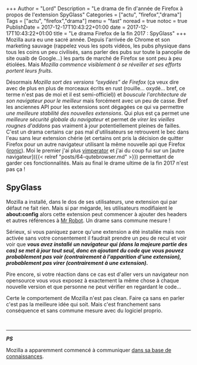 +++
Author = "Lord"
Description = "Le drama de fin d'année de Firefox à propos de l'extension SpyGlass"
Categories = ["actu", "firefox","drama"]
Tags = ["actu", "firefox","drama"]
menu = "fast"
noread = true
notoc = true
PublishDate = 2017-12-17T10:43:22+01:00
date = 2017-12-17T10:43:22+01:00
title = "Le drama Firefox de la fin 2017 : SpyGlass"
+++
Mozilla aura eu une sacré année. Depuis l'arrivée de Chrome et son marketing sauvage (rappelez vous les spots vidéos, les pubs physique dans tous les coins un peu civilisés, sans parler des pubs sur toute la panoplie de site ouaib de Google…) les parts de marché de Firefox se sont peu à peu étiolées. Mais *Mozilla commence visiblement à se réveiller et ses efforts portent leurs fruits*.

Désormais *Mozilla sort des versions “oxydées” de Firefox* (ça veux dire avec de plus en plus de morceaux écrits en rust (rouille… oxydé… bref, ce terme n'est pas de moi et il est semi-officiel)) et *bouscule l'architecture de son navigateur pour le meilleur* mais forcément avec un peu de casse. Bref les anciennes API pour les extensions sont dégagées ce qui va permettre *une meilleure stabilité des nouvelles extensions*. Qui plus est ça permet une *meilleure sécurité globale du navigateur* et permet de *virer les vieilles rougnes d'addons* pas vraiment à jour potentiellement pleines de failles. C'est un drama certains car pas mal d'utilisateurs se retrouvent le bec dans l'eau sans leur extension chérie (et certains ont pris la décision de quitter Firefox pour un autre navigateur utilisant la même nouvelle api que Firefox ([ironic](https://media.tenor.co/images/231e2f67bc42bbfcff592d58f0e9517e/raw)). Moi le premier j'ai plus [vimperator](http://vimperator.org/vimperator.html) et j'ai du coup fui sur un [autre navigateur]({{< relref "posts/64-qutebrowser.md" >}}) permettant de garder ces fonctionnalités. Mais au final le drame ultime de la fin 2017 n'est pas ça !

## SpyGlass

Mozilla a installé, dans le dos de ses utilisateurs, une extension qui par défaut ne fait rien. Mais si par mégarde, les utilisateurs modifiaient le **about:config** alors cette extension peut commencer à ajouter des headers et autres références à [Mr Robot](https://fr.wikipedia.org/wiki/Mr._Robot_(s%C3%A9rie_t%C3%A9l%C3%A9vis%C3%A9e)). Un drame sans commune mesure ! 

Sérieux, si vous paniquez parce qu'une extension a été installée mais non activée sans votre consentement il faudrait prendre un peu de recul et voir voir que ***vous avez installé un navigateur qui (dans la majeure partie des cas) se met à jour tout seul, donc en ajoutant du code que vous pouvez probablement pas voir (contrairement à l'apparition d'une extension), probablement pas virer (contrairement à une extension).***

Pire encore, si votre réaction dans ce cas est d'aller vers un navigateur non opensource vous vous exposez à exactement la même chose à chaque nouvelle version et que personne ne peut vérifier en regardant le code…

Certe le comportement de Mozilla n'est pas clean. Faire ça sans en parler c'est pas la meilleure idée qui soit. Mais c'est franchement sans conséquence et sans commune mesure avec du logiciel proprio.

 


------

***PS*** 

Mozilla a apparemment commencé à communiquer [dans sa base de connaissances](https://support.mozilla.org/en-US/kb/lookingglass).
